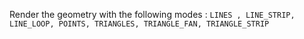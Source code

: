 Render the geometry with the following modes :
`LINES , LINE_STRIP, LINE_LOOP, POINTS, TRIANGLES, TRIANGLE_FAN, TRIANGLE_STRIP `
